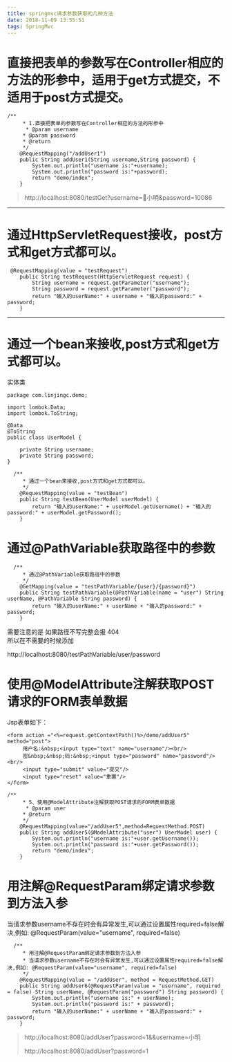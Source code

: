 ```yaml
---
title: springmvc请求参数获取的几种方法
date: 2018-11-09 13:55:51
tags: SpringMvc
---
```


# 直接把表单的参数写在Controller相应的方法的形参中，适用于get方式提交，不适用于post方式提交。

<!--more-->

```
/**
     * 1.直接把表单的参数写在Controller相应的方法的形参中
      * @param username
     * @param password
     * @return
     */
    @RequestMapping("/addUser1")
    public String addUser1(String username,String password) {
        System.out.println("username is:"+username);
        System.out.println("password is:"+password);
        return "demo/index";
    }
```
>http://localhost:8080/testGet?username=小明&password=10086


---

# 通过HttpServletRequest接收，post方式和get方式都可以。

```
 @RequestMapping(value = "testRequest")
    public String testRequest(HttpServletRequest request) {
        String username = request.getParameter("username");
        String password = request.getParameter("password");
        return "输入的userName:" + username + "输入的password:" + password;
    }

```

---

# 通过一个bean来接收,post方式和get方式都可以。

实体类 

```
package com.linjingc.demo;

import lombok.Data;
import lombok.ToString;

@Data
@ToString
public class UserModel {

    private String username;
    private String password;
}
```

```
  /**
     * 通过一个bean来接收,post方式和get方式都可以。
     */
    @RequestMapping(value = "testBean")
    public String testBean(UserModel userModel) {
        return "输入的userName:" + userModel.getUsername() + "输入的password:" + userModel.getPassword();
    }
```

# 通过@PathVariable获取路径中的参数

```
  /**
     * 通过@PathVariable获取路径中的参数
     */
    @GetMapping(value = "testPathVariable/{user}/{password}")
    public String testPathVariable(@PathVariable(name = "user") String userName, @PathVariable String password) {
        return "输入的userName:" + userName + "输入的password:" + password;
    }
```
<font colo="red">需要注意的是 如果路径不写完整会报 404  
所以在不需要的时候添加</font>

http://localhost:8080/testPathVariable/user/password

# 使用@ModelAttribute注解获取POST请求的FORM表单数据

Jsp表单如下：

```
<form action ="<%=request.getContextPath()%>/demo/addUser5" method="post"> 
     用户名:&nbsp;<input type="text" name="username"/><br/>
     密&nbsp;&nbsp;码:&nbsp;<input type="password" name="password"/><br/>
     <input type="submit" value="提交"/> 
     <input type="reset" value="重置"/> 
</form>
```

```
/**
     * 5、使用@ModelAttribute注解获取POST请求的FORM表单数据
      * @param user
     * @return
     */
    @RequestMapping(value="/addUser5",method=RequestMethod.POST)
    public String addUser5(@ModelAttribute("user") UserModel user) {
        System.out.println("username is:"+user.getUsername());
        System.out.println("password is:"+user.getPassword());
        return "demo/index";
    }
```

# 用注解@RequestParam绑定请求参数到方法入参

当请求参数username不存在时会有异常发生,可以通过设置属性required=false解决,例如: @RequestParam(value="username", required=false)

```
  /**
     * 用注解@RequestParam绑定请求参数到方法入参
     * 当请求参数username不存在时会有异常发生,可以通过设置属性required=false解决,例如: @RequestParam(value="username", required=false)
     */
    @RequestMapping(value = "/addUser", method = RequestMethod.GET)
    public String addUser6(@RequestParam(value = "username", required = false) String userName, @RequestParam("password") String password) {
        System.out.println("username is:" + userName);
        System.out.println("password is:" + password);
        return "输入的userName:" + userName + "输入的password:" + password;
    }
```
>http://localhost:8080/addUser?password=1&&username=小明
>
>http://localhost:8080/addUser?password=1